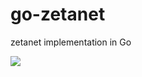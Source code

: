 # go-zetanet
zetanet implementation in Go

[![](https://img.shields.io/badge/made%20by-Skipjack-Corp-blue)](https://skipjackcorp.com)
